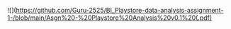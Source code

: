 ![](https://github.com/Guru-2525/BI_Playstore-data-analysis-assignment-1-/blob/main/Asgn%20-%20Playstore%20Analysis%20v0.1%20(.pdf)

